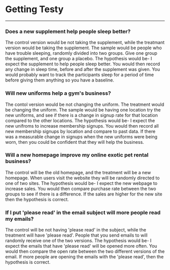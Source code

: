 # Getting Testy
___
### Does a new supplement help people sleep better?

The control version would be not taking the supplement, while the treatmant version would be taking the supplement. The sample would be people who have trouble sleeping, randomly divided into two groups. Give one group the supplement, and one group a placebo. The hypothesis would be- I expect the supplement to help people sleep better. You would then record any change in sleep time, before and after the supplement was given. You would probably want to track the participants sleep for a period of time before giving them anything so you have a baseline.

### Will new uniforms help a gym's business?

The contol version would be not changing the uniform. The treatment would be changing the uniform. The sample would be having one location try the new uniforms, and see if there is a change in signup rate for that location compared to the other locations. The hypothesis would be- I expect the new unifroms to increase membership signups. You would then record all new membership signups by location and compare to past data. If there was a measurable change in signups when the new uniforms were being worn, then you could be confident that they will help the business.

### Will a new homepage improve my online exotic pet rental business?

The control will be the old homepage, and the treatment will be a new homepage. When users visit the website they will be randomly directed to one of two sites. The hypothesis would be- I expect the new webpage to increase sales. You would then compare purchase rate between the two groups to see if there is a difference. If the sales are higher for the new site then the hypothesis is correct.

### If I put 'please read' in the email subject will more people read my emails?

The control will be not having 'please read' in the subject, while the treatment will have 'please read'. People that you send emails to will randomly receive one of the two versions. The hypothesis would be- I expect the emails that have 'please read' will be opened more often. You would then compare the open rate between the two different versions of the email. If more people are opening the emails with the 'please read', then the hypothesis is correct.